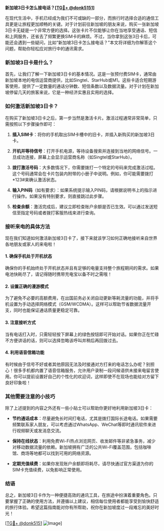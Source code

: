 **新加坡3日卡怎么接电话？[[TG💪+ @donk5151](https://t.me/s/donk5151)]**

在现代生活中，手机已经成为我们不可或缺的一部分，而旅行时选择合适的通信工具更是让旅程更加顺畅的关键。对于计划前往新加坡的朋友来说，购买一张新加坡3日卡无疑是一个非常方便的选择。这张卡片不仅能够让你在当地享受通话、短信和上网服务，还省去了频繁更换SIM卡的麻烦。不过，当你拿到这张3日卡后，可能还会遇到一些疑问，比如“新加坡3日卡怎么接电话？”本文将详细为你解答这个问题，帮助你轻松应对旅行中的通讯需求。

### 新加坡3日卡是什么？

首先，让我们了解一下新加坡3日卡的基本情况。这是一张预付费SIM卡，通常由新加坡本地的电信运营商提供，比如Singtel、StarHub或M1。这些卡适合短期游客使用，提供了一定数量的通话分钟数、短信条数以及数据流量。对于计划在新加坡停留几天的旅客来说，它是一种经济实惠且实用的选择。

### 如何激活新加坡3日卡？

在购买了新加坡3日卡之后，第一步当然是激活卡片。激活过程通常非常简单，只需按照以下步骤操作即可：

1. **插入SIM卡**：将你的手机取出SIM卡槽中的旧卡，并插入新购买的新加坡3日卡。
   
2. **开机并等待信号**：打开手机电源，等待设备搜索并连接到当地的网络信号。一旦成功连接，屏幕上会显示运营商名称（如Singtel或StarHub）。

3. **拨打激活号码**：大多数情况下，你需要拨打一个特定的号码来完成激活过程。这个号码通常会在卡片包装内附带的小册子中说明。例如，你可能需要拨打*123#来确认激活状态。

4. **输入PIN码**（如有要求）：如果系统提示输入PIN码，请根据说明书上的指示进行操作。如果没有特别要求，则直接跳过此步骤。

5. **检查余额**：激活完成后，建议立即检查账户余额是否已生效。可以通过发送短信至指定号码或者拨打客服热线来进行查询。

### 接听来电的具体方法

现在我们知道如何激活新加坡3日卡了，接下来就该学习如何正确地接听来自世界各地朋友或家人的来电啦！

#### 1. 确保手机处于开机状态
确保你的手机始终处于开机状态并且有足够的电量支持整个旅程期间的需求。如果电池快耗尽了，请记得随时携带充电宝以备不时之需哦！

#### 2. 设置正确的漫游模式
为了避免不必要的高额费用，在出国前务必关闭自动更新等耗流量的功能，并将手机设置为手动选择网络模式（GSM/WCDMA）。这样可以帮助节省数据流量开支，同时也能保证通话质量更稳定可靠。

#### 3. 注意接听方式
当有电话打入时，只需轻轻按下屏幕上的绿色按钮即可开始对话。如果你正在忙碌不方便讲话的话，则可以选择忽略该呼叫并稍后再回拨过去。

#### 4. 利用语音信箱功能
有时候由于信号不好或者其他原因无法及时接通对方打来的电话怎么办呢？别担心！很多手机都内置了语音信箱服务，允许用户录制一段问候语供未接来电留言使用。你可以提前设置好自己的个性化的欢迎词，这样即使不在现场也能给对方留下良好印象啦！

### 其他需要注意的小技巧

除了上述提到的内容之外还有一些小贴士可以帮助你更好地利用新加坡3日卡：

- **节约通话成本**：尽量避免长时间打电话，尤其是拨打国际长途电话。如果需要频繁联系家人朋友，可以考虑通过WhatsApp、WeChat等即时通讯软件来进行视频聊天或发消息交流。
  
- **保持在线状态**：利用免费Wi-Fi热点浏览网页、收发邮件等非紧急事务，减少对移动数据流量的依赖。新加坡拥有广泛的公共Wi-Fi覆盖范围，包括咖啡馆、商场等地都可以找到可用的网络资源。

- **定期充值续费**：如果你发现账户余额即将耗尽，请尽快通过官方渠道为你的SIM卡充值续费，以免影响正常使用。

### 结语

总之，新加坡3日卡作为一种便捷高效的通讯工具，在旅途中扮演着重要角色。只要掌握了正确的使用方法，并遵循以上建议，相信每位使用者都能享受到愉快舒适的旅行体验。希望这篇指南能对你有所帮助，祝你在新加坡度过一段难忘的美好时光！

[[TG💪+ @donk5151](https://t.me/s/donk5151) ![Image](https://i.postimg.cc/rwNCRYN7/Snipaste-2025-04-30-17-27-05.png)]